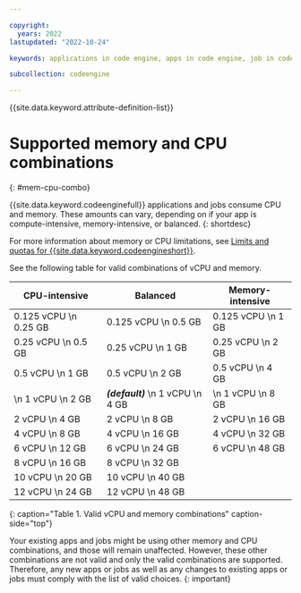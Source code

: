 ```yaml
---

copyright:
  years: 2022
lastupdated: "2022-10-24"

keywords: applications in code engine, apps in code engine, job in code engine, memory and cpu combinations, memory in code engine, cpu in code engine, memory and CPU

subcollection: codeengine

---
```


{{site.data.keyword.attribute-definition-list}}

# Supported memory and CPU combinations
{: #mem-cpu-combo}

{{site.data.keyword.codeenginefull}} applications and jobs consume CPU and memory. These amounts can vary, depending on if your app is compute-intensive, memory-intensive, or balanced.
{: shortdesc}



For more information about memory or CPU limitations, see [Limits and quotas for {{site.data.keyword.codeengineshort}}](/docs/codeengine?topic=codeengine-limits).

See the following table for valid combinations of vCPU and memory.

| CPU-intensive  | Balanced | Memory-intensive |
|--------|--------|--------|
| 0.125 vCPU \n 0.25 GB | 0.125 vCPU \n 0.5 GB | 0.125 vCPU \n 1 GB |
| 0.25 vCPU \n 0.5 GB | 0.25 vCPU \n 1 GB | 0.25 vCPU \n 2 GB |
| 0.5 vCPU \n 1 GB | 0.5 vCPU \n 2 GB | 0.5 vCPU \n 4 GB |
|  \n 1 vCPU \n 2 GB | _**(default)**_  \n  1 vCPU \n 4 GB |  \n 1 vCPU \n 8 GB |
| 2 vCPU \n 4 GB | 2 vCPU \n 8 GB | 2 vCPU \n 16 GB |
| 4 vCPU \n 8 GB | 4 vCPU \n 16 GB | 4 vCPU \n 32 GB |
| 6 vCPU \n 12 GB | 6 vCPU \n 24 GB | 6 vCPU \n 48 GB  |
| 8 vCPU \n 16 GB | 8 vCPU \n 32 GB |  |
| 10 vCPU \n 20 GB | 10 vCPU \n 40 GB |  |
| 12 vCPU \n 24 GB | 12 vCPU \n 48 GB |  |
{: caption="Table 1. Valid vCPU and memory combinations" caption-side="top"}

Your existing apps and jobs might be using other memory and CPU combinations, and those will remain unaffected. However, these other combinations are not valid and only the valid combinations are supported. Therefore, any new apps or jobs as well as any changes to existing apps or jobs must comply with the list of valid choices. 
{: important}



